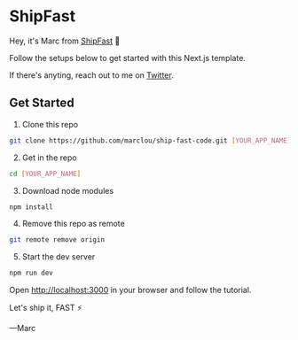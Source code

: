 # ShipFast

Hey, it's Marc from [ShipFast](https://shipfa.st) 👋

Follow the setups below to get started with this Next.js template.

If there's anyting, reach out to me on [Twitter](https://twitter.com/marc_louvion).

## Get Started

1. Clone this repo

```bash
git clone https://github.com/marclou/ship-fast-code.git [YOUR_APP_NAME]
```

2. Get in the repo

```bash
cd [YOUR_APP_NAME]
```

3. Download node modules

```bash
npm install
```

4. Remove this repo as remote

```bash
git remote remove origin
```

5. Start the dev server

```bash
npm run dev
```

Open [http://localhost:3000](http://localhost:3000) in your browser and follow the tutorial.

Let's ship it, FAST ⚡️

—Marc
